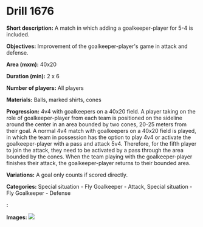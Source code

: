 # Drill 1676

**Short description:**
A match in which adding a goalkeeper-player for 5-4 is included.

**Objectives:**
Improvement of the goalkeeper-player's game in attack and defense.

**Area (mxm):**
40x20

**Duration (min):**
2 x 6

**Number of players:**
All players

**Materials:**
Balls, marked shirts, cones

**Progression:**
4v4 with goalkeepers on a 40x20 field. A player taking on the role of goalkeeper-player from each team is positioned on the sideline around the center in an area bounded by two cones, 20-25 meters from their goal. A normal 4v4 match with goalkeepers on a 40x20 field is played, in which the team in possession has the option to play 4v4 or activate the goalkeeper-player with a pass and attack 5v4. Therefore, for the fifth player to join the attack, they need to be activated by a pass through the area bounded by the cones. When the team playing with the goalkeeper-player finishes their attack, the goalkeeper-player returns to their bounded area.

**Variations:**
A goal only counts if scored directly.

**Categories:**
Special situation - Fly Goalkeeper - Attack, Special situation - Fly Goalkeeper - Defense

**:**


**Images:**
![](https://www.coachingfutsal.com/\images\c0b58186-6995-4b31-bb1c-85ecf4c32a7c_312.png)

